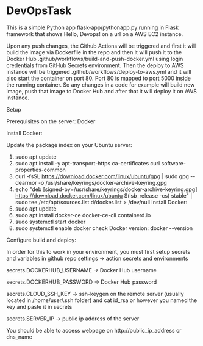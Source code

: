 # DevOpsTask

This is a simple Python app flask-app/pythonapp.py running in Flask framework that shows Hello, Devops! on a url on a AWS EC2 instance. 

Upon any push changes, the Github Actions will be triggered and first it will build the image via Dockerfile in the repo and then it will push it to the Docker Hub .github/workflows/build-and-push-docker.yml using login credentials from GitHub Secrets environment. Then the deploy to AWS instance will be triggered .github/workflows/deploy-to-aws.yml and it will also start the container on port 80. Port 80 is mapped to port 5000 inside the running container. So any changes in a code for example will build new image, push that image to Docker Hub and after that it will deploy it on AWS instance.

Setup

Prerequisites on the server: Docker

Install Docker:

Update the package index on your Ubuntu server: 
1. sudo apt update
2. sudo apt install -y apt-transport-https ca-certificates curl software-properties-common
3. curl -fsSL https://download.docker.com/linux/ubuntu/gpg | sudo gpg --dearmor -o /usr/share/keyrings/docker-archive-keyring.gpg
4. echo "deb [signed-by=/usr/share/keyrings/docker-archive-keyring.gpg] https://download.docker.com/linux/ubuntu $(lsb_release -cs) stable" | sudo tee /etc/apt/sources.list.d/docker.list > /dev/null
Install Docker:
1. sudo apt update
2. sudo apt install docker-ce docker-ce-cli containerd.io
3. sudo systemctl start docker
4. sudo systemctl enable docker
check Docker version: docker --version

Configure build and deploy:

In order for this to work in your environment, you must first setup secrets and variables in github repo settings -> action secrets and environments

secrets.DOCKERHUB_USERNAME -> Docker Hub username

secrets.DOCKERHUB_PASSWORD -> Docker Hub password

secrets.CLOUD_SSH_KEY -> ssh-keygen on the remote server (usually located in /home/user/.ssh folder) and cat id_rsa or however you named the key and paste it in secrets

secrets.SERVER_IP -> public ip address of the server

You should be able to access webpage on http://public_ip_address or dns_name
